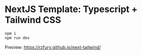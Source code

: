 # NextJS Template: Typescript + Tailwind CSS

```
npm i
npm run dev
```

Preview: https://rzfury.github.io/next-tailwind/
